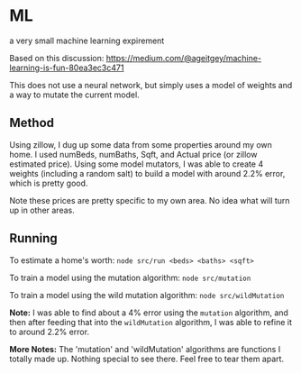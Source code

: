 # ML
a very small machine learning expirement

Based on this discussion: 
https://medium.com/@ageitgey/machine-learning-is-fun-80ea3ec3c471

This does not use a neural network, but simply uses a model of weights and a way to mutate the current model.

## Method
Using zillow, I dug up some data from some properties around my own home. I used numBeds, numBaths, Sqft, and Actual price (or zillow estimated price).  Using some model mutators, I was able to create 4 weights (including a random salt) to build a model with around 2.2% error, which is pretty good.

Note these prices are pretty specific to my own area. No idea what will turn up in other areas.

## Running

To estimate a home's worth: `node src/run <beds> <baths> <sqft>`

To train a model using the mutation algorithm: `node src/mutation`

To train a model using the wild mutation algorithm: `node src/wildMutation`

**Note:** I was able to find about a 4% error using the `mutation` algorithm, and then after feeding that into the `wildMutation` algorithm, I was able to refine it to around 2.2% error.

**More Notes:** The 'mutation' and 'wildMutation' algorithms are functions I totally made up. Nothing special to see there. Feel free to tear them apart.
